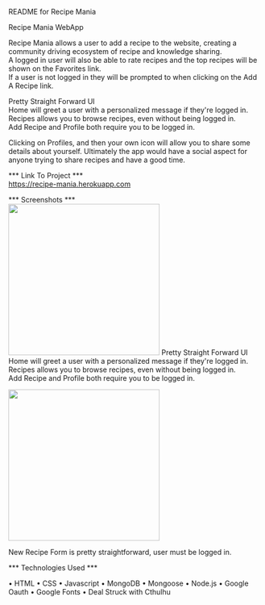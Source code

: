 

README for Recipe Mania

Recipe Mania WebApp

Recipe Mania allows a user to add a recipe to the website, creating a community driving ecosystem of recipe and knowledge sharing.  
A logged in user will also be able to rate recipes and the top recipes will be shown on the Favorites link.  
If a user is not logged in they will be prompted to when clicking on the Add A Recipe link.

Pretty Straight Forward UI   
Home will greet a user with a personalized message if they're logged in.   
Recipes allows you to browse recipes, even without being logged in.  
Add Recipe and Profile both require you to be logged in.

Clicking on Profiles, and then your own icon will allow you to share some details about yourself. Ultimately the app would have a social aspect for anyone trying to share recipes and have a good time.

*** Link To Project ***   
https://recipe-mania.herokuapp.com  

*** Screenshots ***   
<img src='https://i.imgur.com/qoin0oi.png' height='300' >
Pretty Straight Forward UI   
Home will greet a user with a personalized message if they're logged in.   
Recipes allows you to browse recipes, even without being logged in.  
Add Recipe and Profile both require you to be logged in.

  
    
<img src='https://i.imgur.com/nK4wse2.png' height='300' >  
   
New Recipe Form is pretty straightforward, user must be logged in.



*** Technologies Used ***  

 •  HTML
 •  CSS
 •  Javascript
 •  MongoDB
 •  Mongoose
 •  Node.js
 •  Google Oauth
 •  Google Fonts
 •  Deal Struck with Cthulhu
 
  








